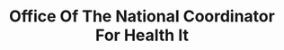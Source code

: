 ---
# This topic lives at
# https://digital.gov/topics/office-of-the-national-coordinator-for-health-it

slug: "office-of-the-national-coordinator-for-health-it"

# Topic Title
title: "Office Of The National Coordinator For Health It"

# description — keep it short and clear
summary: ""


# Weight
weight: 1

# For more information on managing topics,
# see https://github.com/GSA/digitalgov.gov/wiki
---